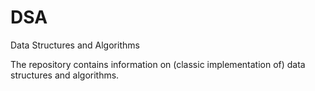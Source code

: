 # DSA
Data Structures and Algorithms

The repository contains information on (classic implementation of) data structures and algorithms.
